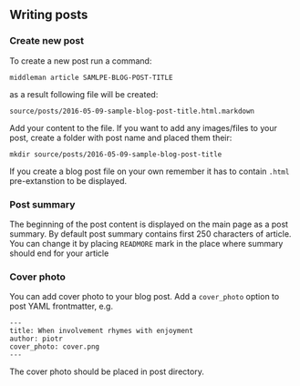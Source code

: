 ## Writing posts
### Create new post
To create a new post run a command:
```
middleman article SAMLPE-BLOG-POST-TITLE
```
as a result following file will be created:
```
source/posts/2016-05-09-sample-blog-post-title.html.markdown
```
Add your content to the file. If you want to add any images/files to your post, create a folder with post name and placed them their:
```
mkdir source/posts/2016-05-09-sample-blog-post-title
```
If you create a blog post file on your own remember it has to contain `.html` pre-extanstion to be displayed.
### Post summary
The beginning of the post content is displayed on the main page as a post summary. By default post summary contains first 250 characters of article. You can change it by placing `READMORE` mark in the place where summary should end for your article
### Cover photo
You can add cover photo to your blog post. Add a `cover_photo` option to post YAML frontmatter, e.g.
```
---
title: When involvement rhymes with enjoyment
author: piotr
cover_photo: cover.png
---
```
The cover photo should be placed in post directory.
